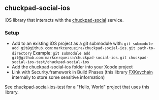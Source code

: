 ## chuckpad-social-ios

iOS library that interacts with the [chuckpad-social][1] service.

### Setup
* Add to an existing iOS project as a git submodule with: ```git submodule add git@github.com:markcerqueira/chuckpad-social-ios.git path-to-directory``` Example: ```git submodule add git@github.com:markcerqueira/chuckpad-social-ios.git chuckpad-social-ios-test/chuckpad-social-ios```
* Add the chuckpad-social-ios folder into your Xcode project
* Link with Security.framework in Build Phases (this library [FXKeychain][3] internally to store some sensitive information)

See [chuckpad-social-ios-test][2] for a "Hello, World" project that uses this library.

[1]: https://github.com/markcerqueira/chuckpad-social
[2]: https://github.com/markcerqueira/chuckpad-social-ios-test
[3]: https://github.com/nicklockwood/FXKeychain
